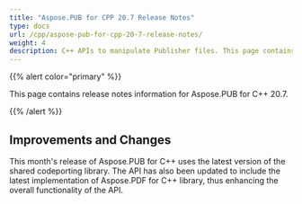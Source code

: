 ```yaml
---
title: "Aspose.PUB for CPP 20.7 Release Notes"
type: docs
url: /cpp/aspose-pub-for-cpp-20-7-release-notes/
weight: 4
description: C++ APIs to manipulate Publisher files. This page contains new features Aspose.PUB for C++, enhancement, and bug fixes in 2020, version 20.7.
---
```


{{% alert color="primary" %}} 

This page contains release notes information for Aspose.PUB for C++ 20.7.

{{% /alert %}} 
## **Improvements and Changes**
This month's release of Aspose.PUB for C++ uses the latest version of the shared codeporting library. The API has also been updated to include the latest implementation of Aspose.PDF for C++ library, thus enhancing the overall functionality of the API.
